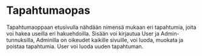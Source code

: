 # Tapahtumaopas

Tapahtumaoppaan etusivulla nähdään nimensä mukaan eri tapahtumia, joita voi hakea useilla eri hakuehdoilla.
Sisään voi kirjautua User ja Admin-tunnuksilla, Adminilla on oikeudet kaikille sivuille, voi luoda, muokata ja poistaa tapahtumia. User voi luoda uuden tapahtuman.